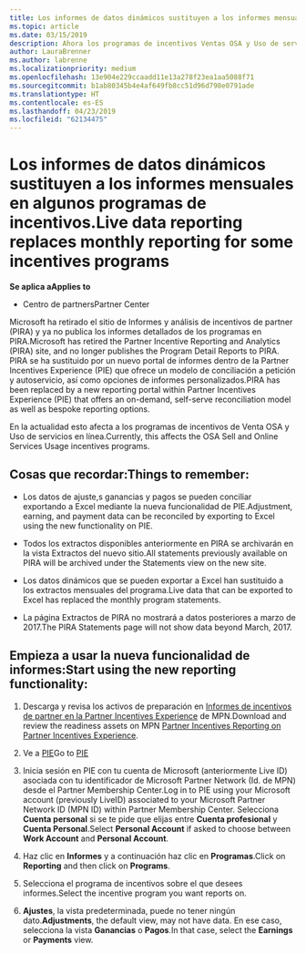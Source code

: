 ```yaml
---
title: Los informes de datos dinámicos sustituyen a los informes mensuales en algunos programas de incentivos | Centro de partners
ms.topic: article
ms.date: 03/15/2019
description: Ahora los programas de incentivos Ventas OSA y Uso de servicios en línea pueden obtener informes de datos dinámicos.
author: LauraBrenner
ms.author: labrenne
ms.localizationpriority: medium
ms.openlocfilehash: 13e904e229ccaadd11e13a278f23ea1aa5088f71
ms.sourcegitcommit: b1ab80345b4e4af649fb8cc51d96d798e0791ade
ms.translationtype: HT
ms.contentlocale: es-ES
ms.lasthandoff: 04/23/2019
ms.locfileid: "62134475"
---
```

# <a name="live-data-reporting-replaces-monthly-reporting-for-some-incentives-programs"></a><span data-ttu-id="7d5db-103">Los informes de datos dinámicos sustituyen a los informes mensuales en algunos programas de incentivos.</span><span class="sxs-lookup"><span data-stu-id="7d5db-103">Live data reporting replaces monthly reporting for some incentives programs</span></span>

<span data-ttu-id="7d5db-104">**Se aplica a**</span><span class="sxs-lookup"><span data-stu-id="7d5db-104">**Applies to**</span></span>

-  <span data-ttu-id="7d5db-105">Centro de partners</span><span class="sxs-lookup"><span data-stu-id="7d5db-105">Partner Center</span></span>

<span data-ttu-id="7d5db-106">Microsoft ha retirado el sitio de Informes y análisis de incentivos de partner (PIRA) y ya no publica los informes detallados de los programas en PIRA.</span><span class="sxs-lookup"><span data-stu-id="7d5db-106">Microsoft has retired the Partner Incentive Reporting and Analytics (PIRA) site, and no longer publishes the Program Detail Reports to PIRA.</span></span> <span data-ttu-id="7d5db-107">PIRA se ha sustituido por un nuevo portal de informes dentro de la Partner Incentives Experience (PIE) que ofrece un modelo de conciliación a petición y autoservicio, así como opciones de informes personalizados.</span><span class="sxs-lookup"><span data-stu-id="7d5db-107">PIRA has been replaced by a new reporting portal within Partner Incentives Experience (PIE) that offers an on-demand, self-serve reconciliation model as well as bespoke reporting options.</span></span> 

<span data-ttu-id="7d5db-108">En la actualidad esto afecta a los programas de incentivos de Venta OSA y Uso de servicios en línea.</span><span class="sxs-lookup"><span data-stu-id="7d5db-108">Currently, this affects the OSA Sell and Online Services Usage incentives programs.</span></span>

## <a name="things-to-remember"></a><span data-ttu-id="7d5db-109">Cosas que recordar:</span><span class="sxs-lookup"><span data-stu-id="7d5db-109">Things to remember:</span></span> 

- <span data-ttu-id="7d5db-110">Los datos de ajuste,s ganancias y pagos se pueden conciliar exportando a Excel mediante la nueva funcionalidad de PIE.</span><span class="sxs-lookup"><span data-stu-id="7d5db-110">Adjustment, earning, and payment data can be reconciled by exporting to Excel using the new functionality on PIE.</span></span>

- <span data-ttu-id="7d5db-111">Todos los extractos disponibles anteriormente en PIRA se archivarán en la vista Extractos del nuevo sitio.</span><span class="sxs-lookup"><span data-stu-id="7d5db-111">All statements previously available on PIRA will be archived under the Statements view on the new site.</span></span> 

- <span data-ttu-id="7d5db-112">Los datos dinámicos que se pueden exportar a Excel han sustituido a los extractos mensuales del programa.</span><span class="sxs-lookup"><span data-stu-id="7d5db-112">Live data that can be exported to Excel has replaced the monthly program statements.</span></span>

- <span data-ttu-id="7d5db-113">La página Extractos de PIRA no mostrará a datos posteriores a marzo de 2017.</span><span class="sxs-lookup"><span data-stu-id="7d5db-113">The PIRA Statements page will not show data beyond March, 2017.</span></span>
 
## <a name="start-using-the-new-reporting-functionality"></a><span data-ttu-id="7d5db-114">Empieza a usar la nueva funcionalidad de informes:</span><span class="sxs-lookup"><span data-stu-id="7d5db-114">Start using the new reporting functionality:</span></span> 

1. <span data-ttu-id="7d5db-115">Descarga y revisa los activos de preparación en [Informes de incentivos de partner en la Partner Incentives Experience](https://aka.ms/osareadiness ) de MPN.</span><span class="sxs-lookup"><span data-stu-id="7d5db-115">Download and review the readiness assets on MPN [Partner Incentives Reporting on Partner Incentives Experience](https://aka.ms/osareadiness ).</span></span>

2. <span data-ttu-id="7d5db-116">Ve a [PIE](https://partnerincentives.microsoft.com/)</span><span class="sxs-lookup"><span data-stu-id="7d5db-116">Go to [PIE](https://partnerincentives.microsoft.com/)</span></span>

3. <span data-ttu-id="7d5db-117">Inicia sesión en PIE con tu cuenta de Microsoft (anteriormente Live ID) asociada con tu identificador de Microsoft Partner Network (Id. de MPN) desde el Partner Membership Center.</span><span class="sxs-lookup"><span data-stu-id="7d5db-117">Log in to PIE using your Microsoft account (previously LiveID) associated to your Microsoft Partner Network ID (MPN ID) within Partner Membership Center.</span></span> <span data-ttu-id="7d5db-118">Selecciona **Cuenta personal** si se te pide que elijas entre **Cuenta profesional** y **Cuenta Personal**.</span><span class="sxs-lookup"><span data-stu-id="7d5db-118">Select **Personal Account** if asked to choose between **Work Account** and **Personal Account**.</span></span>

4. <span data-ttu-id="7d5db-119">Haz clic en **Informes** y a continuación haz clic en **Programas**.</span><span class="sxs-lookup"><span data-stu-id="7d5db-119">Click on **Reporting** and then click on **Programs**.</span></span> 

5. <span data-ttu-id="7d5db-120">Selecciona el programa de incentivos sobre el que desees informes.</span><span class="sxs-lookup"><span data-stu-id="7d5db-120">Select the incentive program you want reports on.</span></span> 

6. <span data-ttu-id="7d5db-121">**Ajustes**, la vista predeterminada, puede no tener ningún dato.</span><span class="sxs-lookup"><span data-stu-id="7d5db-121">**Adjustments**, the default view, may not have data.</span></span>  <span data-ttu-id="7d5db-122">En ese caso, selecciona la vista **Ganancias** o **Pagos**.</span><span class="sxs-lookup"><span data-stu-id="7d5db-122">In that case, select the **Earnings** or **Payments** view.</span></span>


 

 



